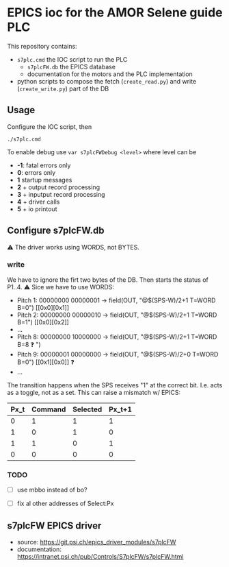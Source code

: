 # EPICS ioc for the AMOR Selene guide PLC

This repository contains:
 - `s7plc.cmd` the IOC script to run the PLC
	- `s7plcFW.db` the EPICS database
	- documentation for the motors and the PLC implementation
 - python scripts to compose the fetch (`create_read.py`) and write (`create_write.py`) part of the DB

## Usage
Configure the IOC script, then
```
./s7plc.cmd
```
To enable debug use `var s7plcFWDebug <level>` where level can be
 - **-1**: fatal errors only
 - **0**: errors only
 - **1** startup messages
 - **2** + output record processing
 - **3** + inputput record processing
 - **4** + driver calls
 - **5** + io printout

## Configure s7plcFW.db

:warning: The driver works using WORDS, not BYTES.

### write

We have to ignore the firt two bytes of the DB. Then starts the status of P1..4. 
:warning: Sice we have to use WORDS:
- Pitch 1:  00000000 00000001 -> field(OUT, "@$(SPS-W)/2+1 T=WORD B=0")       [[0x0][0x1]] 
- Pitch 2:  00000000 00000010 -> field(OUT, "@$(SPS-W)/2+1 T=WORD B=1")       [[0x0][0x2]]
- ...
- Pitch 8:  00000000 10000000 -> field(OUT, "@$(SPS-W)/2+1 T=WORD B=8 :question: ")
- Pitch 9:  00000001 00000000 -> field(OUT, "@$(SPS-W)/2+0 T=WORD B=0")       [[0x1][0x0]] :question: 
- ...

The transition happens when the SPS receives "1" at the correct bit. I.e. acts as a toggle, not as a set.
This can raise a mismatch w/ EPICS: 

| Px_t | Command |  Selected    |Px_t+1  |
| ---  |  -----  | ------------ |------- |
|  0   |     1   |     1        |  1     |
|  1   |     0   |     1        |  0     |   
|  1   |     1   |     0        |  1     |
|  0   |     0   |     0        |  0     |


### TODO
- [ ] use mbbo instead of bo?
- [ ] fix al other addresses of Select:Px


## s7plcFW EPICS driver

- source: https://git.psi.ch/epics_driver_modules/s7plcFW
- documentation: https://intranet.psi.ch/pub/Controls/S7plcFW/s7plcFW.html

